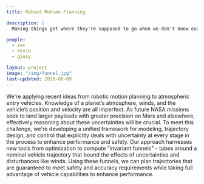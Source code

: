 ```yaml
---
title: Robust Motion Planning

description: |
  Making things get where they're supposed to go when we don't know exactly how they move and what disturbance forces might be pushing on them.

people:
  - zac
  - kevin
  - giusy

layout: project
image: "/img/funnel.jpg"
last-updated: 2018-08-09
---
```


We're applying recent ideas from robotic motion planning to atmospheric entry vehicles. Knowledge of a planet’s atmosphere, winds, and the vehicle’s position and velocity are all imperfect. As future NASA missions seek to land larger payloads with greater precision on Mars and elsewhere, effectively reasoning about these uncertainties will be crucial. To meet this challenge, we're developing a unified framework for modeling, trajectory design, and control that explicitly deals with uncertainty at every stage in the process to enhance performance and safety. Our approach harnesses new tools from optimization to compute "invariant funnels" - tubes around a nominal vehicle trajectory that bound the effects of uncertainties and disturbances like winds. Using these funnels, we can plan trajectories that are guaranteed to meet safety and accuracy requirements while taking full advantage of vehicle capabilities to enhance performance.
